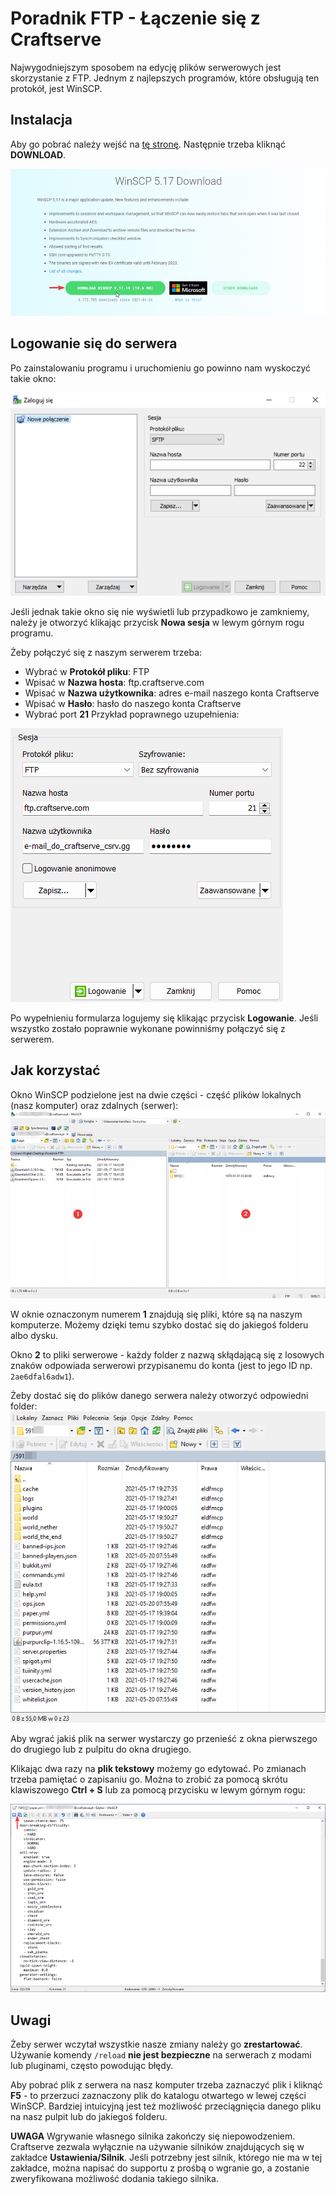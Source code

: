 # Poradnik FTP - Łączenie się z Craftserve

Najwygodniejszym sposobem na edycję plików serwerowych jest skorzystanie z FTP. Jednym z 
najlepszych programów, które obsługują ten protokół, jest WinSCP.

## Instalacja
Aby go pobrać należy wejść na [tę stronę](https://winscp.net/eng/download.php). Następnie trzeba kliknąć **DOWNLOAD**.

![1](img/ftp/1.png)

## Logowanie się do serwera
Po zainstalowaniu programu i uruchomieniu go powinno nam wyskoczyć takie okno:

![1](img/ftp/2.png)

Jeśli jednak takie okno się nie wyświetli lub przypadkowo je zamkniemy, należy je otworzyć klikając przycisk **Nowa sesja** w lewym górnym rogu programu.

Żeby połączyć się z naszym serwerem trzeba:
- Wybrać w **Protokół pliku**: FTP
- Wpisać w **Nazwa hosta**: ftp.craftserve.com
- Wpisać w **Nazwa użytkownika**: adres e-mail naszego konta Craftserve
- Wpisać w **Hasło**: hasło do naszego konta Craftserve
- Wybrać port **21**
Przykład poprawnego uzupełnienia:

![1](img/ftp/3-updated.png)

Po wypełnieniu formularza logujemy się klikając przycisk **Logowanie**. Jeśli wszystko zostało poprawnie wykonane powinniśmy połączyć się z serwerem.

## Jak korzystać
Okno WinSCP podzielone jest na dwie części - część plików lokalnych (nasz komputer) oraz zdalnych (serwer):
![1](img/ftp/4.png)

W oknie oznaczonym numerem **1** znajdują się pliki, które są na naszym komputerze. Możemy dzięki temu szybko dostać się do jakiegoś folderu albo dysku.

Okno **2** to pliki serwerowe - każdy folder z nazwą skłądającą się z losowych znaków odpowiada serwerowi przypisanemu do konta (jest to jego ID np. `2ae6dfal6adw1`). 

Żeby dostać się do plików danego serwera należy otworzyć odpowiedni folder:
![1](img/WinSCP_server_example.png)

Aby wgrać jakiś plik na serwer wystarczy go przenieść z okna pierwszego do drugiego lub z pulpitu do okna drugiego. 

Klikając dwa razy na **plik tekstowy** możemy go edytować. Po zmianach trzeba pamiętać o zapisaniu go. Można to zrobić za pomocą skrótu klawiszowego **Ctrl + S** lub za pomocą przycisku w lewym górnym rogu: 

![1](img/ftp/5.png)

## Uwagi

Żeby serwer wczytał wszystkie nasze zmiany należy go **zrestartować**. Używanie komendy `/reload` **nie jest bezpieczne** na serwerach z modami lub pluginami, często powodując błędy.

Aby pobrać plik z serwera na nasz komputer trzeba zaznaczyć plik i kliknąć **F5** - to przerzuci zaznaczony plik do katalogu otwartego w lewej części WinSCP. Bardziej intuicyjną jest też możliwość przeciągnięcia danego pliku na nasz pulpit lub do jakiegoś folderu.

**UWAGA** Wgrywanie własnego silnika zakończy się niepowodzeniem. Craftserve zezwala wyłącznie na używanie silników znajdujących się w zakładce **Ustawienia/Silnik**. Jeśli potrzebny jest silnik, którego nie ma w tej zakładce, można napisać do supportu z prośbą o wgranie go, a zostanie zweryfikowana możliwość dodania takiego silnika.

